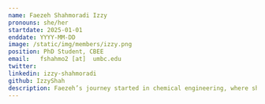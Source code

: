 ```yaml
---
name: Faezeh Shahmoradi Izzy
pronouns: she/her
startdate: 2025-01-01
enddate: YYYY-MM-DD
image: /static/img/members/izzy.png
position: PhD Student, CBEE
email:   fshahmo2 [at]  umbc.edu
twitter: 
linkedin: izzy-shahmoradi
github: IzzyShah
description: Faezeh’s journey started in chemical engineering, where she earned her bachelor’s degree, and later she added an MBA to her toolkit. Now, as a Ph.D. student in Chemical Engineering, she’s exploring a question that fascinates her: what if the way we draw analogies could help us predict the properties of materials? She loves mixing hands-on engineering experience with data-driven tools, always looking for new ways to connect ideas that don’t usually meet. For her, the most exciting breakthroughs come from thinking outside the box. Outside of research, she enjoys being in nature; hiking, walking by the water, or just getting some fresh air. She also loves reading, especially books on psychology and philosophy.
---
```

